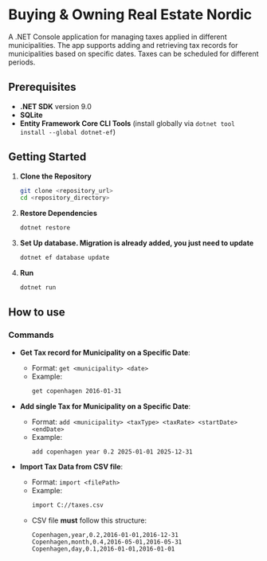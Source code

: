 # Buying & Owning Real Estate Nordic

A .NET Console application for managing taxes applied in different municipalities. The app supports adding and retrieving tax records for municipalities based on specific dates. Taxes can be scheduled for different periods.

## Prerequisites

- **.NET SDK** version 9.0
- **SQLite**
- **Entity Framework Core CLI Tools** (install globally via `dotnet tool install --global dotnet-ef`)

## Getting Started

1. **Clone the Repository**

   ```bash
   git clone <repository_url>
   cd <repository_directory>
   ```

2. **Restore Dependencies**

   ```bash
   dotnet restore
   ```

3. **Set Up database. Migration is already added, you just need to update**

   ```bash
   dotnet ef database update
   ```

4. **Run**

   ```bash
   dotnet run
   ```

## How to use

### Commands

- **Get Tax record for Municipality on a Specific Date**:

  - Format: `get <municipality> <date>`
  - Example:
    ```bash
    get copenhagen 2016-01-31
    ```

- **Add single Tax for Municipality on a Specific Date**:

  - Format: `add <municipality> <taxType> <taxRate> <startDate> <endDate>`
  - Example:
    ```bash
    add copenhagen year 0.2 2025-01-01 2025-12-31
    ```

- **Import Tax Data from CSV file**:
  - Format: `import <filePath>`
  - Example:
    ```bash
    import C://taxes.csv
    ```
  - CSV file **must** follow this structure:
    ```csv
    Copenhagen,year,0.2,2016-01-01,2016-12-31
    Copenhagen,month,0.4,2016-05-01,2016-05-31
    Copenhagen,day,0.1,2016-01-01,2016-01-01
    ```
